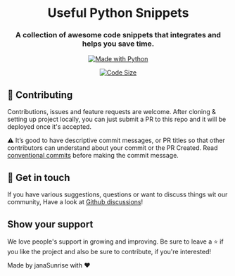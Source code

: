 <h1 align="center">
Useful Python Snippets
</h1>

<h3 align="center">
A collection of awesome code snippets that integrates and helps you save time.
</h3>

<p align="center">
<a href="https://www.python.org/">
    <img src="http://ForTheBadge.com/images/badges/made-with-python.svg" alt="Made with Python" />
</a>
</p>

<p align="center">
<a href="https://github.com/janaSunrise/useful-python-snippets">
    <img src="https://img.shields.io/github/languages/code-size/janaSunrise/useful-python-snippets" alt="Code Size" />
</a>
</p>

## 🤝 Contributing

Contributions, issues and feature requests are welcome. After cloning & setting up project locally, you can just submit 
a PR to this repo and it will be deployed once it's accepted.

⚠️ It’s good to have descriptive commit messages, or PR titles so that other contributors can understand about your 
commit or the PR Created. Read [conventional commits](https://www.conventionalcommits.org/en/v1.0.0-beta.3/) before 
making the commit message.

## 💬 Get in touch

If you have various suggestions, questions or want to discuss things wit our community, Have a look at
[Github discussions](https://github.com/janaSunrise/useful-python-snippets/discussions)!
## Show your support

We love people's support in growing and improving. Be sure to leave a ⭐️ if you like the project and 
also be sure to contribute, if you're interested!

<p align="center">

Made by janaSunrise with ❤

</p>
